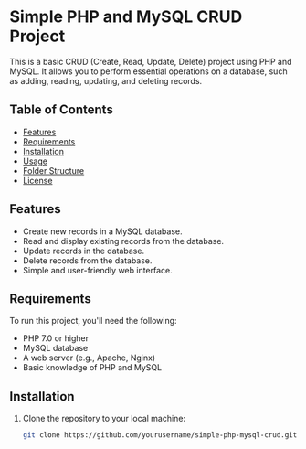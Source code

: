 # Simple PHP and MySQL CRUD Project

This is a basic CRUD (Create, Read, Update, Delete) project using PHP and MySQL. It allows you to perform essential operations on a database, such as adding, reading, updating, and deleting records.

## Table of Contents

- [Features](#features)
- [Requirements](#requirements)
- [Installation](#installation)
- [Usage](#usage)
- [Folder Structure](#folder-structure)
- [License](#license)

## Features

- Create new records in a MySQL database.
- Read and display existing records from the database.
- Update records in the database.
- Delete records from the database.
- Simple and user-friendly web interface.

## Requirements

To run this project, you'll need the following:

- PHP 7.0 or higher
- MySQL database
- A web server (e.g., Apache, Nginx)
- Basic knowledge of PHP and MySQL

## Installation

1. Clone the repository to your local machine:

   ```bash
   git clone https://github.com/yourusername/simple-php-mysql-crud.git
   ```
